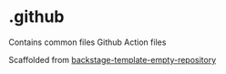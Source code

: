 # .github

Contains common files Github Action files

Scaffolded from [backstage-template-empty-repository](https://github.com/lunarway/backstage-template-empty-repository)
